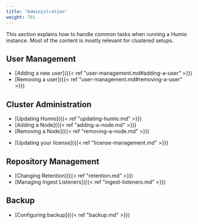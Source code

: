 ```yaml
---
title: "Administration"
weight: 701
---
```


This section explains how to handle common tasks when running a Humio instance.
Most of the content is mostly relevant for clustered setups.

## User Management

- [Adding a new user]({{< ref "user-management.md#adding-a-user" >}})
- [Removing a user]({{< ref "user-management.md#removing-a-user" >}})

## Cluster Administration

- [Updating Humio]({{< ref "updating-humio.md" >}})
- [Adding a Node]({{< ref "adding-a-node.md" >}})
- [Removing a Node]({{< ref "removing-a-node.md" >}})
<!--TODO: - [Managing Replication](…) -->
- [Updating your license]({{< ref "license-management.md" >}})

## Repository Management

- [Changing Retention]({{< ref "retention.md" >}})
- [Managing Ingest Listeners]({{< ref "ingest-listeners.md" >}})

## Backup

- [Configuring backup]({{< ref "backup.md" >}})

